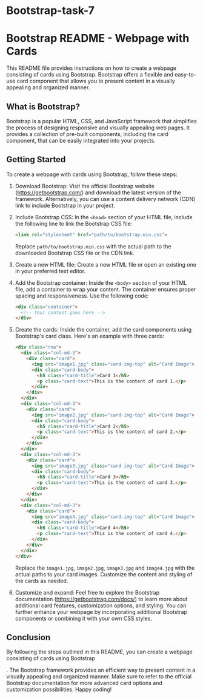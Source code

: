 # Bootstrap-task-7
# Bootstrap README - Webpage with Cards

This README file provides instructions on how to create a webpage consisting of cards using Bootstrap. Bootstrap offers a flexible and easy-to-use card component that allows you to present content in a visually appealing and organized manner.

## What is Bootstrap?

Bootstrap is a popular HTML, CSS, and JavaScript framework that simplifies the process of designing responsive and visually appealing web pages. It provides a collection of pre-built components, including the card component, that can be easily integrated into your projects.

## Getting Started

To create a webpage with cards using Bootstrap, follow these steps:

1. Download Bootstrap: Visit the official Bootstrap website (https://getbootstrap.com/) and download the latest version of the framework. Alternatively, you can use a content delivery network (CDN) link to include Bootstrap in your project.

2. Include Bootstrap CSS: In the `<head>` section of your HTML file, include the following line to link the Bootstrap CSS file:

   ```html
   <link rel="stylesheet" href="path/to/bootstrap.min.css">
   ```

   Replace `path/to/bootstrap.min.css` with the actual path to the downloaded Bootstrap CSS file or the CDN link.

3. Create a new HTML file: Create a new HTML file or open an existing one in your preferred text editor.

4. Add the Bootstrap container: Inside the `<body>` section of your HTML file, add a container to wrap your content. The container ensures proper spacing and responsiveness. Use the following code:

   ```html
   <div class="container">
     <!-- Your content goes here -->
   </div>
   ```

5. Create the cards: Inside the container, add the card components using Bootstrap's card class. Here's an example with three cards:

   ```html
   <div class="row">
     <div class="col-md-3">
       <div class="card">
         <img src="image1.jpg" class="card-img-top" alt="Card Image">
         <div class="card-body">
           <h5 class="card-title">Card 1</h5>
           <p class="card-text">This is the content of card 1.</p>
         </div>
       </div>
     </div>
     <div class="col-md-3">
       <div class="card">
         <img src="image2.jpg" class="card-img-top" alt="Card Image">
         <div class="card-body">
           <h5 class="card-title">Card 2</h5>
           <p class="card-text">This is the content of card 2.</p>
         </div>
       </div>
     </div>
     <div class="col-md-3">
       <div class="card">
         <img src="image3.jpg" class="card-img-top" alt="Card Image">
         <div class="card-body">
           <h5 class="card-title">Card 3</h5>
           <p class="card-text">This is the content of card 3.</p>
         </div>
       </div>
     </div>
     <div class="col-md-3">
       <div class="card">
         <img src="image4.jpg" class="card-img-top" alt="Card Image">
         <div class="card-body">
           <h5 class="card-title">Card 4</h5>
           <p class="card-text">This is the content of card 4.</p>
         </div>
       </div>
     </div>
   </div>
   ```

   Replace the `image1.jpg`, `image2.jpg`, `image3.jpg` and `image4.jpg` with the actual paths to your card images. Customize the content and styling of the cards as needed.

6. Customize and expand: Feel free to explore the Bootstrap documentation (https://getbootstrap.com/docs/) to learn more about additional card features, customization options, and styling. You can further enhance your webpage by incorporating additional Bootstrap components or combining it with your own CSS styles.

## Conclusion

By following the steps outlined in this README, you can create a webpage consisting of cards using Bootstrap

. The Bootstrap framework provides an efficient way to present content in a visually appealing and organized manner. Make sure to refer to the official Bootstrap documentation for more advanced card options and customization possibilities. Happy coding!
